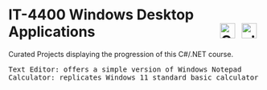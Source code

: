 # IT-4400 Windows Desktop Applications<img align="right" alt=".NET" width="30px" style="padding-right:10px;" src="https://cdn.jsdelivr.net/gh/devicons/devicon/icons/dot-net/dot-net-plain.svg"/><img align="right" alt="C#" width="30px" style="padding-right:10px;" src="https://cdn.jsdelivr.net/gh/devicons/devicon/icons/csharp/csharp-original.svg" />
         
Curated Projects displaying the progression of this C#/.NET course.

<pre>
Text Editor: offers a simple version of Windows Notepad
Calculator: replicates Windows 11 standard basic calculator
</pre>
